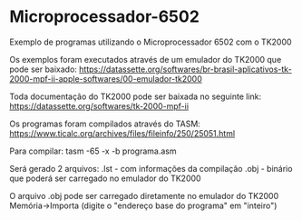 # Microprocessador-6502
Exemplo de programas utilizando o Microprocessador 6502 com o TK2000

Os exemplos foram executados através de um emulador do TK2000 que pode ser baixado:
https://datassette.org/softwares/br-brasil-aplicativos-tk-2000-mpf-ii-apple-softwares/00-emulador-tk2000

Toda documentação do TK2000 pode ser baixada no seguinte link:
https://datassette.org/softwares/tk-2000-mpf-ii

Os programas foram compilados através do TASM:
https://www.ticalc.org/archives/files/fileinfo/250/25051.html

Para compilar:
tasm -65 -x -b programa.asm

Será gerado 2 arquivos:
.lst - com informações da compilação
.obj - binário que poderá ser carregado no emulador do TK2000

O arquivo .obj pode ser carregado diretamente no emulador do TK2000
Memória->Importa (digite o "endereço base do programa" em "inteiro")
